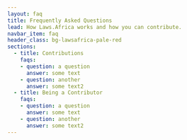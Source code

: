```yaml
---
layout: faq
title: Frequently Asked Questions
lead: How Laws.Africa works and how you can contribute.
navbar_item: faq
header_class: bg-lawsafrica-pale-red
sections:
  - title: Contributions
    faqs:
    - question: a question
      answer: some text
    - question: another
      answer: some text2
  - title: Being a Contributor
    faqs:
    - question: a question
      answer: some text
    - question: another
      answer: some text2
---
```

